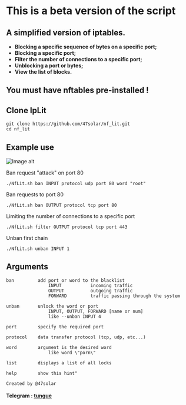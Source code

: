 # This is a beta version of the script

## A simplified version of iptables.
<a><strong><bold>
* Blocking a specific sequence of bytes on a specific port;<br>
* Blocking a specific port;<br>
* Filter the number of connections to a specific port;<br>
* Unblocking a port or bytes;<br>
* View the list of blocks.<br>
</bold></strong></a>

## You must have nftables pre-installed !

## Clone IpLit
``` Shell
git clone https://github.com/47solar/nf_lit.git
cd nf_lit
```

## Example use

![Image alt](https://github.com/47solar/ip_lit/assets/153699315/e3ddc797-4891-467e-9c05-96781ad682bc)


Ban request "attack" on port 80
``` Shell
./NfLit.sh ban INPUT protocol udp port 80 word "root"
```
Ban requests to port 80
``` Shell
./NfLit.sh ban OUTPUT protocol tcp port 80
```
Limiting the number of connections to a specific port
``` Shell
./NfLit.sh filter OUTPUT protocol tcp port 443
```
Unban first chain
``` Shell
./NfLit.sh unban INPUT 1
```
## Arguments
```
ban         add port or word to the blacklist
                INPUT           incoming traffic
                OUTPUT          outgoing traffic
                FORWARD         traffic passing through the system

unban       unlock the word or port
                INPUT, OUTPUT, FORWARD [name or num]               
				like --unban INPUT 4

port        specify the required port

protocol    data transfer protocol (tcp, udp, etc...)

word        argument is the desired word
                like word \"porn\"

list        displays a list of all locks

help        show this hint"
```
```Created by @47solar```<br>
<br><strong>Telegram : <a href="https://t.me/tungueoffensive">tungue</a></strong>
